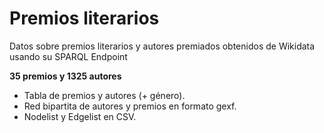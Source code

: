 # Premios literarios

Datos sobre premios literarios y autores premiados obtenidos de Wikidata usando su SPARQL Endpoint

**35 premios y 1325 autores**

- Tabla de premios y autores (+ género).
- Red bipartita de autores y premios en formato gexf.
- Nodelist y Edgelist en CSV.
